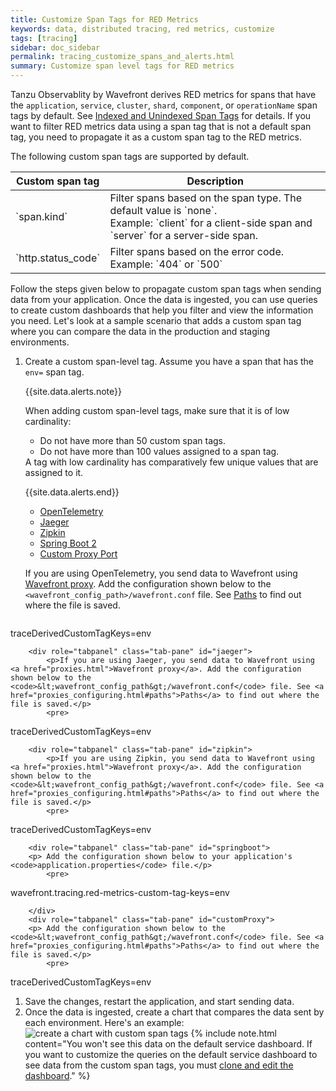 ```yaml
---
title: Customize Span Tags for RED Metrics
keywords: data, distributed tracing, red metrics, customize
tags: [tracing]
sidebar: doc_sidebar
permalink: tracing_customize_spans_and_alerts.html
summary: Customize span level tags for RED metrics
---
```


Tanzu Observablity by Wavefront derives RED metrics for spans that have the `application`, `service`, `cluster`, `shard`, `component`, or `operationName` span tags by default. See [Indexed and Unindexed Span Tags](trace_data_details.html#indexed-and-unindexed-span-tags) for details. If you want to filter RED metrics data using a span tag that is not a default span tag, you need to propagate it as a custom span tag to the RED metrics.

The following custom span tags are supported by default.

<table>
<colgroup>
<col width="30"/>
<col width="70%"/>
</colgroup>
<thead>
<tr><th>Custom span tag</th><th>Description</th></tr>
</thead>
<tbody>
<tr>
<td markdown="span">`span.kind`</td>
<td markdown="span">Filter spans based on the span type. The default value is `none`.
<br/>Example: `client` for a client-side span and `server` for a server-side span.</td>
</tr>
<tr>
<td markdown="span">`http.status_code`</td>
<td markdown="span">Filter spans based on the error code. <br/>Example: `404` or `500`</td>
</tr>
</tbody>
</table>

Follow the steps given below to propagate custom span tags when sending data from your application. Once the data is ingested, you can use queries to create custom dashboards that help you filter and view the information you need. Let's look at a sample scenario that adds a custom span tag where you can compare the data in the production and staging environments.

1. Create a custom span-level tag. Assume you have a span that has the `env=` span tag.

    {{site.data.alerts.note}}
    <p>When adding custom span-level tags, make sure that it is of low cardinality:</p>
      <ul>
        <li>
          Do not have more than 50 custom span tags.
        </li>
        <li>
          Do not have more than 100 values assigned to a span tag.
        </li>
      </ul>
      A tag with low cardinality has comparatively few unique values that are assigned to it.

    {{site.data.alerts.end}}

    <ul id="profileTabs" class="nav nav-tabs">
        <li class="active"><a href="#tracingApplication" data-toggle="tab">OpenTelemetry</a></li>
        <li><a href="#jaeger" data-toggle="tab">Jaeger</a></li>
        <li><a href="#zipkin" data-toggle="tab">Zipkin</a></li>
        <li><a href="#springboot" data-toggle="tab">Spring Boot 2</a></li>
        <li><a href="#customProxy" data-toggle="tab">Custom Proxy Port</a></li>
    </ul>
      <div class="tab-content">
        <div role="tabpanel" class="tab-pane active" id="tracingApplication">
            <p>If you are using OpenTelemetry, you send data to Wavefront using <a href="proxies.html">Wavefront proxy</a>. Add the configuration shown below to the <code>&lt;wavefront_config_path&gt;/wavefront.conf</code> file. See <a href="proxies_configuring.html#paths">Paths</a> to find out where the file is saved.</p>
            <pre>
traceDerivedCustomTagKeys=env
            </pre>
        </div>

        <div role="tabpanel" class="tab-pane" id="jaeger">
            <p>If you are using Jaeger, you send data to Wavefront using <a href="proxies.html">Wavefront proxy</a>. Add the configuration shown below to the <code>&lt;wavefront_config_path&gt;/wavefront.conf</code> file. See <a href="proxies_configuring.html#paths">Paths</a> to find out where the file is saved.</p>
            <pre>
traceDerivedCustomTagKeys=env
            </pre>
        </div>

        <div role="tabpanel" class="tab-pane" id="zipkin">
            <p>If you are using Zipkin, you send data to Wavefront using <a href="proxies.html">Wavefront proxy</a>. Add the configuration shown below to the <code>&lt;wavefront_config_path&gt;/wavefront.conf</code> file. See <a href="proxies_configuring.html#paths">Paths</a> to find out where the file is saved.</p>
            <pre>
traceDerivedCustomTagKeys=env
            </pre>
        </div>

        <div role="tabpanel" class="tab-pane" id="springboot">
        <p> Add the configuration shown below to your application's <code>application.properties</code> file.</p>
            <pre>
wavefront.tracing.red-metrics-custom-tag-keys=env
            </pre>

        </div>
        <div role="tabpanel" class="tab-pane" id="customProxy">
        <p> Add the configuration shown below to the <code>&lt;wavefront_config_path&gt;/wavefront.conf</code> file. See <a href="proxies_configuring.html#paths">Paths</a> to find out where the file is saved.</p>
            <pre>
traceDerivedCustomTagKeys=env
            </pre>
        </div>
      </div>
1. Save the changes, restart the application, and start sending data.
1. Once the data is ingested, create a chart that compares the data sent by each environment. Here's an example:
    ![create a chart with custom span tags](/images/tracing_custom_span_tags.png)
    {% include note.html content="You won't see this data on the default service dashboard. If you want to customize the queries on the default service dashboard to see data from the custom span tags, you must [clone and edit the dashboard](integrations.html#cloning-and-customizing-dashboards)." %}